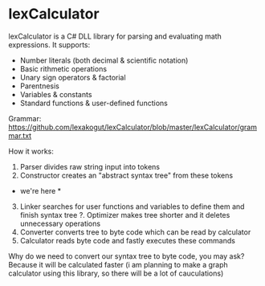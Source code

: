 # lexCalculator

lexCalculator is a C# DLL library for parsing and evaluating math expressions. 
It supports:
  * Number literals (both decimal & scientific notation)
  * Basic rithmetic operations
  * Unary sign operators & factorial
  * Parentnesis
  * Variables & constants
  * Standard functions & user-defined functions
  
Grammar: https://github.com/lexakogut/lexCalculator/blob/master/lexCalculator/grammar.txt

How it works:
  1. Parser divides raw string input into tokens
  2. Constructor creates an "abstract syntax tree" from these tokens
  * we're here *
  3. Linker searches for user functions and variables to define them and finish syntax tree
  ?. Optimizer makes tree shorter and it deletes unnecessary operations
  4. Converter converts tree to byte code which can be read by calculator
  5. Calculator reads byte code and fastly executes these commands
  
Why do we need to convert our syntax tree to byte code, you may ask? Because it will be calculated faster (i am planning to make a graph calculator using this library, so there will be a lot of cauculations)
